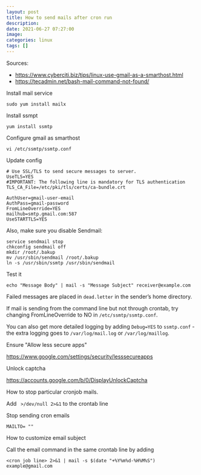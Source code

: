 ```yaml
---
layout: post
title: How to send mails after cron run
description:
date: 2021-06-27 07:27:00
image:
categories: linux
tags: []
---
```


Sources:
- https://www.cyberciti.biz/tips/linux-use-gmail-as-a-smarthost.html
- https://tecadmin.net/bash-mail-command-not-found/

Install mail service

    sudo yum install mailx

Install ssmpt

    yum install ssmtp

Configure gmail as smarthost

    vi /etc/ssmtp/ssmtp.conf

Update config

    # Use SSL/TLS to send secure messages to server.
    UseTLS=YES
    #IMPORTANT: The following line is mandatory for TLS authentication
    TLS_CA_File=/etc/pki/tls/certs/ca-bundle.crt

    AuthUser=gmail-user-email
    AuthPass=gmail-password
    FromLineOverride=YES
    mailhub=smtp.gmail.com:587
    UseSTARTTLS=YES

Also, make sure you disable Sendmail:

    service sendmail stop
    chkconfig sendmail off
    mkdir /root/.bakup
    mv /usr/sbin/sendmail /root/.bakup
    ln -s /usr/sbin/ssmtp /usr/sbin/sendmail

Test it

    echo "Message Body" | mail -s "Message Subject" receiver@example.com

Failed messages are placed in `dead.letter` in the sender’s home directory.

If mail is sending from the command line but not through crontab, try changing FromLineOverride to NO in `/etc/ssmtp/ssmtp.conf`.

You can also get more detailed logging by adding `Debug=YES` to `ssmtp.conf` - the extra logging goes to `/var/log/mail.log` or `/var/log/maillog`.

Ensure "Allow less secure apps"

https://www.google.com/settings/security/lesssecureapps

Unlock captcha

https://accounts.google.com/b/0/DisplayUnlockCaptcha

How to stop particular cronjob mails.

Add ` >/dev/null 2>&1` to the crontab line

Stop sending cron emails

    MAILTO= ""

How to customize email subject

Call the email command in the same crontab line by adding

    <cron job line> 2>&1 | mail -s $(date "+%Y%m%d-%H%M%S") example@gmail.com
